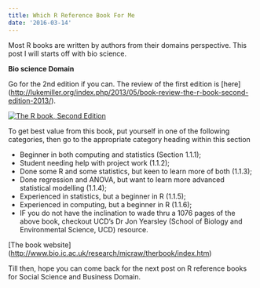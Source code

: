 ```yaml
---
title: Which R Reference Book For Me
date: '2016-03-14'
---
```


Most R books are written by authors from their domains perspective. This post I will starts off with bio science.

<b>Bio science Domain</b>

Go for the 2nd edition if you can. The review of the first edition is [here] (http://lukemiller.org/index.php/2013/05/book-review-the-r-book-second-edition-2013/).

 [![The R book, Second Edition](http://www.bio.ic.ac.uk/research/mjcraw/therbook/therbook.jpg)]()

To get best value from this book, put yourself in one of the following categories, then go to the appropriate category heading within this section

- Beginner in both computing and statistics (Section 1.1.1);
- Student needing help with project work (1.1.2);
- Done some R and some statistics, but keen to learn more of both (1.1.3);
- Done regression and ANOVA, but want to learn more advanced statistical modelling (1.1.4);
- Experienced in statistics, but a beginner in R (1.1.5);
- Experienced in computing, but a beginner in R (1.1.6);
- IF you do not have the inclination to wade thru a 1076 pages of the above book, checkout UCD’s Dr Jon Yearsley (School of Biology and Environmental Science, UCD) resource.

[The book website] (http://www.bio.ic.ac.uk/research/mjcraw/therbook/index.htm)

Till then, hope you can come back for the next post on R reference books for Social Science and Business Domain.
